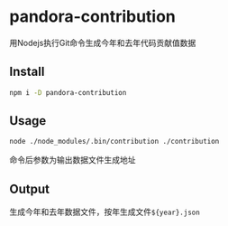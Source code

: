 # pandora-contribution
用Nodejs执行Git命令生成今年和去年代码贡献值数据


## Install

```bash
npm i -D pandora-contribution
``` 

## Usage

```bash
node ./node_modules/.bin/contribution ./contribution
``` 

命令后参数为输出数据文件生成地址


## Output

生成今年和去年数据文件，按年生成文件`${year}.json`
